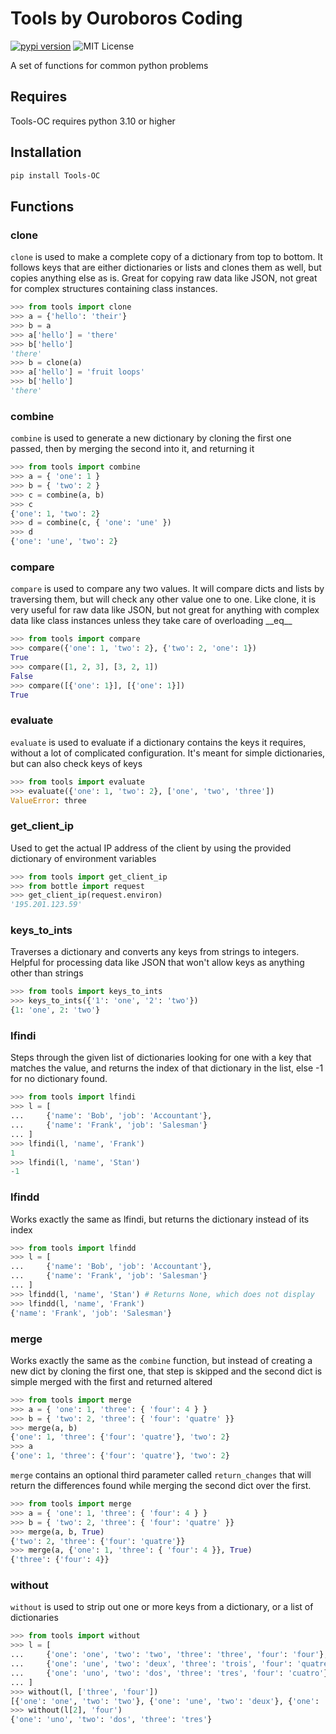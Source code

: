 # Tools by Ouroboros Coding
[![pypi version](https://img.shields.io/pypi/v/Tools-OC.svg)](https://pypi.org/project/Tools-OC) ![MIT License](https://img.shields.io/pypi/l/Tools-OC.svg)

A set of functions for common python problems

## Requires
Tools-OC requires python 3.10 or higher

## Installation
```bash
pip install Tools-OC
```

## Functions

### clone
`clone` is used to make a complete copy of a dictionary from top to bottom. It follows keys that are either dictionaries or lists and clones them as well, but copies anything else as is. Great for copying raw data like JSON, not great for complex structures containing class instances.
```python
>>> from tools import clone
>>> a = {'hello': 'their'}
>>> b = a
>>> a['hello'] = 'there'
>>> b['hello']
'there'
>>> b = clone(a)
>>> a['hello'] = 'fruit loops'
>>> b['hello']
'there'
```

### combine
`combine` is used to generate a new dictionary by cloning the first one passed, then by merging the second into it, and returning it
```python
>>> from tools import combine
>>> a = { 'one': 1 }
>>> b = { 'two': 2 }
>>> c = combine(a, b)
>>> c
{'one': 1, 'two': 2}
>>> d = combine(c, { 'one': 'une' })
>>> d
{'one': 'une', 'two': 2}
```

### compare
`compare` is used to compare any two values. It will compare dicts and lists by traversing them, but will check any other value one to one. Like clone, it is very useful for raw data like JSON, but not great for anything with complex data like class instances unless they take care of overloading \_\_eq\_\_
```python
>>> from tools import compare
>>> compare({'one': 1, 'two': 2}, {'two': 2, 'one': 1})
True
>>> compare([1, 2, 3], [3, 2, 1])
False
>>> compare([{'one': 1}], [{'one': 1}])
True
```

### evaluate
`evaluate` is used to evaluate if a dictionary contains the keys it requires, without a lot of complicated configuration. It's meant for simple dictionaries, but can also check keys of keys
```python
>>> from tools import evaluate
>>> evaluate({'one': 1, 'two': 2}, ['one', 'two', 'three'])
ValueError: three
```

### get_client_ip
Used to get the actual IP address of the client by using the provided dictionary of environment variables
```python
>>> from tools import get_client_ip
>>> from bottle import request
>>> get_client_ip(request.environ)
'195.201.123.59'
```

### keys_to_ints
Traverses a dictionary and converts any keys from strings to integers. Helpful for processing data like JSON that won't allow keys as anything other than strings
```python
>>> from tools import keys_to_ints
>>> keys_to_ints({'1': 'one', '2': 'two'})
{1: 'one', 2: 'two'}
```

### lfindi
Steps through the given list of dictionaries looking for one with a key that matches the value, and returns the index of that dictionary in the list, else -1 for no dictionary found.
```python
>>> from tools import lfindi
>>> l = [
...     {'name': 'Bob', 'job': 'Accountant'},
...     {'name': 'Frank', 'job': 'Salesman'}
... ]
>>> lfindi(l, 'name', 'Frank')
1
>>> lfindi(l, 'name', 'Stan')
-1
```

### lfindd
Works exactly the same as lfindi, but returns the dictionary instead of its index
```python
>>> from tools import lfindd
>>> l = [
...     {'name': 'Bob', 'job': 'Accountant'},
...     {'name': 'Frank', 'job': 'Salesman'}
... ]
>>> lfindd(l, 'name', 'Stan') # Returns None, which does not display
>>> lfindd(l, 'name', 'Frank')
{'name': 'Frank', 'job': 'Salesman'}
```

### merge
Works exactly the same as the `combine` function, but instead of creating a new dict by cloning the first one, that step is skipped and the second dict is simple merged with the first and returned altered
```python
>>> from tools import merge
>>> a = { 'one': 1, 'three': { 'four': 4 } }
>>> b = { 'two': 2, 'three': { 'four': 'quatre' }}
>>> merge(a, b)
{'one': 1, 'three': {'four': 'quatre'}, 'two': 2}
>>> a
{'one': 1, 'three': {'four': 'quatre'}, 'two': 2}
```
`merge` contains an optional third parameter called `return_changes` that will return the differences found while merging the second dict over the first.
```python
>>> from tools import merge
>>> a = { 'one': 1, 'three': { 'four': 4 } }
>>> b = { 'two': 2, 'three': { 'four': 'quatre' }}
>>> merge(a, b, True)
{'two': 2, 'three': {'four': 'quatre'}}
>>> merge(a, {'one': 1, 'three': { 'four': 4 }}, True)
{'three': {'four': 4}}
```

### without
`without` is used to strip out one or more keys from a dictionary, or a list of dictionaries
```python
>>> from tools import without
>>> l = [
...     {'one': 'one', 'two': 'two', 'three': 'three', 'four': 'four'},
...     {'one': 'une', 'two': 'deux', 'three': 'trois', 'four': 'quatre'},
...     {'one': 'uno', 'two': 'dos', 'three': 'tres', 'four': 'cuatro'}
... ]
>>> without(l, ['three', 'four'])
[{'one': 'one', 'two': 'two'}, {'one': 'une', 'two': 'deux'}, {'one': 'uno', 'two': 'dos'}]
>>> without(l[2], 'four')
{'one': 'uno', 'two': 'dos', 'three': 'tres'}
```